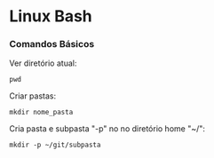 # Linux Bash

### Comandos Básicos

Ver diretório atual:

    pwd

Criar pastas:

    mkdir nome_pasta

Cria pasta e subpasta "-p" no no diretório home "~/":

    mkdir -p ~/git/subpasta
